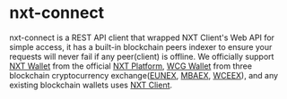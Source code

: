 # nxt-connect

nxt-connect is a REST API client that wrapped NXT Client's Web API for simple access, it has a built-in blockchain peers indexer to ensure your requests will never fail if any peer(client) is offline. 
We officially support [NXT Wallet](https://demo.nxtplatform.org/index.html) from the official [NXT Platform](https://nxtplatform.org/),  [WCG Wallet](https://wcgacc.com/) from three blockchain cryptocurrency exchange([EUNEX](https://eunex.co/), [MBAEX](https://mbaex.com/#/index), [WCEEX](https://www.wceex.com/)), and any existing blockchain wallets uses [NXT Client](https://nxtplatform.org/download/).

